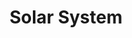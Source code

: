---
title: "Solar System"
hashtag: solar-system
layout: hashtag
orbits:
  - Milky Way
subdivision-of:
  - Local Interstellar Cloud
tags:
  - Astronomy
---